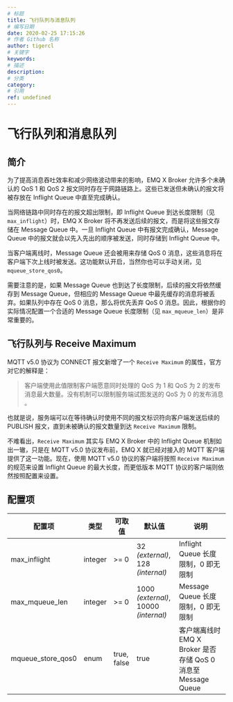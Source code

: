 ```yaml
---
# 标题
title: 飞行队列与消息队列
# 编写日期
date: 2020-02-25 17:15:26
# 作者 Github 名称
author: tigercl
# 关键字
keywords:
# 描述
description:
# 分类
category: 
# 引用
ref: undefined
---
```


# 飞行队列和消息队列

## 简介

为了提高消息吞吐效率和减少网络波动带来的影响，EMQ X Broker 允许多个未确认的 QoS 1 和 QoS 2 报文同时存在于网路链路上。这些已发送但未确认的报文将被存放在 Inflight Queue 中直至完成确认。

当网络链路中同时存在的报文超出限制，即 Inflight Queue 到达长度限制（见 `max_inflight`）时，EMQ X Broker 将不再发送后续的报文，而是将这些报文存储在 Message Queue 中。一旦 Inflight Queue 中有报文完成确认，Message Queue 中的报文就会以先入先出的顺序被发送，同时存储到 Inflight Queue 中。

当客户端离线时，Message Queue 还会被用来存储 QoS 0 消息，这些消息将在客户端下次上线时被发送。这功能默认开启，当然你也可以手动关闭，见 `mqueue_store_qos0`。

需要注意的是，如果 Message Queue 也到达了长度限制，后续的报文将依然缓存到 Message Queue，但相应的 Message Queue 中最先缓存的消息将被丢弃。如果队列中存在 QoS 0 消息，那么将优先丢弃 QoS 0 消息。因此，根据你的实际情况配置一个合适的 Message Queue 长度限制（见 `max_mqueue_len`）是非常重要的。

## 飞行队列与 Receive Maximum

MQTT v5.0 协议为 CONNECT 报文新增了一个 `Receive Maximum` 的属性，官方对它的解释是：
> 客户端使用此值限制客户端愿意同时处理的 QoS 为 1 和 QoS 为 2 的发布消息最大数量。没有机制可以限制服务端试图发送的 QoS 为 0 的发布消息 。

也就是说，服务端可以在等待确认时使用不同的报文标识符向客户端发送后续的 PUBLISH 报文，直到未被确认的报文数量到达 `Receive Maximum` 限制。

不难看出，`Receive Maximum` 其实与 EMQ X Broker 中的 Inflight Queue 机制如出一辙，只是在 MQTT v5.0 协议发布前，EMQ X 就已经对接入的 MQTT 客户端提供了这一功能。现在，使用 MQTT v5.0 协议的客户端将按照 `Receive Maximum` 的规范来设置 Inflight Queue 的最大长度，而更低版本 MQTT 协议的客户端则依然按照配置来设置。

## 配置项

| 配置项            | 类型    | 可取值            | 默认值                                     | 说明                                                   |
| ----------------- | ------- | ----------------- | ------------------------------------------ | ------------------------------------------------------ |
| max_inflight      | integer | >= 0              | 32 *(external)*,<br /> 128 *(internal)*    | Inflight Queue 长度限制，0 即无限制                    |
| max_mqueue_len    | integer | >= 0              | 1000 *(external)*,<br />10000 *(internal)* | Message Queue 长度限制，0 即无限制                     |
| mqueue_store_qos0 | enum    | true,<br /> false | true                                       | 客户端离线时 EMQ X Broker 是否存储 QoS 0 消息至 Message Queue |







